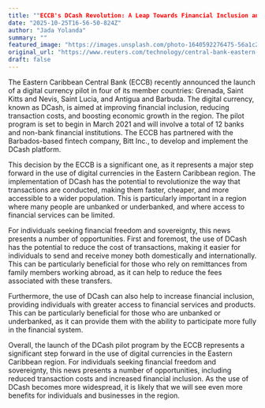 ```yaml
---
title: ""ECCB's DCash Revolution: A Leap Towards Financial Inclusion and Sovereignty in the Eastern Caribbean""
date: "2025-10-25T16-56-50-824Z"
author: "Jada Yolanda"
summary: ""
featured_image: "https://images.unsplash.com/photo-1640592276475-56a1c277a38f?crop=entropy&cs=tinysrgb&fit=max&fm=jpg&ixid=M3w4MTY2MzZ8MHwxfHJhbmRvbXx8fHx8fHx8fDE3NjEzNjUxODB8&ixlib=rb-4.1.0&q=80&w=400"
original_url: "https://www.reuters.com/technology/central-bank-eastern-caribbean-central-bank-launch-digital-currency-pilot-2021-02-09/"
draft: false
---
```


The Eastern Caribbean Central Bank (ECCB) recently announced the launch of a digital currency pilot in four of its member countries: Grenada, Saint Kitts and Nevis, Saint Lucia, and Antigua and Barbuda. The digital currency, known as DCash, is aimed at improving financial inclusion, reducing transaction costs, and boosting economic growth in the region. The pilot program is set to begin in March 2021 and will involve a total of 12 banks and non-bank financial institutions. The ECCB has partnered with the Barbados-based fintech company, Bitt Inc., to develop and implement the DCash platform.

This decision by the ECCB is a significant one, as it represents a major step forward in the use of digital currencies in the Eastern Caribbean region. The implementation of DCash has the potential to revolutionize the way that transactions are conducted, making them faster, cheaper, and more accessible to a wider population. This is particularly important in a region where many people are unbanked or underbanked, and where access to financial services can be limited.

For individuals seeking financial freedom and sovereignty, this news presents a number of opportunities. First and foremost, the use of DCash has the potential to reduce the cost of transactions, making it easier for individuals to send and receive money both domestically and internationally. This can be particularly beneficial for those who rely on remittances from family members working abroad, as it can help to reduce the fees associated with these transfers.

Furthermore, the use of DCash can also help to increase financial inclusion, providing individuals with greater access to financial services and products. This can be particularly beneficial for those who are unbanked or underbanked, as it can provide them with the ability to participate more fully in the financial system.

Overall, the launch of the DCash pilot program by the ECCB represents a significant step forward in the use of digital currencies in the Eastern Caribbean region. For individuals seeking financial freedom and sovereignty, this news presents a number of opportunities, including reduced transaction costs and increased financial inclusion. As the use of DCash becomes more widespread, it is likely that we will see even more benefits for individuals and businesses in the region.
